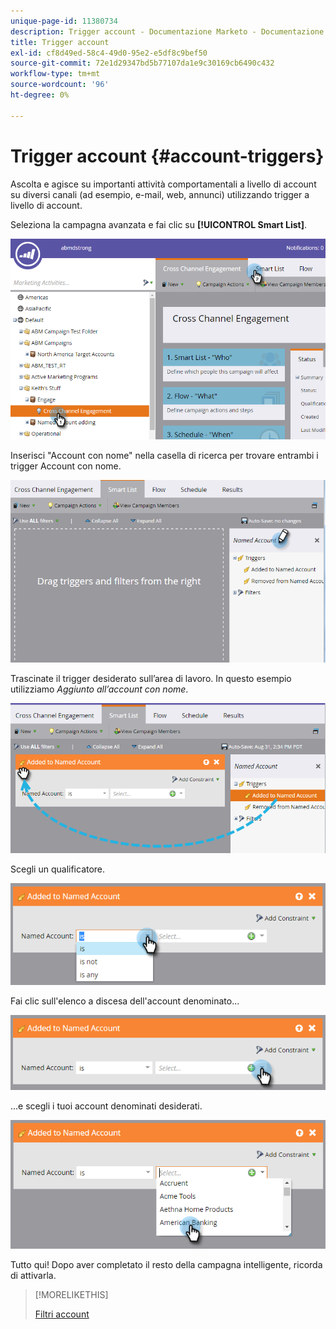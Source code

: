 ```yaml
---
unique-page-id: 11380734
description: Trigger account - Documentazione Marketo - Documentazione del prodotto
title: Trigger account
exl-id: cf8d49ed-58c4-49d0-95e2-e5df8c9bef50
source-git-commit: 72e1d29347bd5b77107da1e9c30169cb6490c432
workflow-type: tm+mt
source-wordcount: '96'
ht-degree: 0%

---
```


# Trigger account {#account-triggers}

Ascolta e agisce su importanti attività comportamentali a livello di account su diversi canali (ad esempio, e-mail, web, annunci) utilizzando trigger a livello di account.

Seleziona la campagna avanzata e fai clic su **[!UICONTROL Smart List]**.

![](assets/one-1.png)

Inserisci &quot;Account con nome&quot; nella casella di ricerca per trovare entrambi i trigger Account con nome.

![](assets/two-1.png)

Trascinate il trigger desiderato sull’area di lavoro. In questo esempio utilizziamo _Aggiunto all’account con nome_.

![](assets/three-1.png)

Scegli un qualificatore.

![](assets/four-1.png)

Fai clic sull&#39;elenco a discesa dell&#39;account denominato...

![](assets/five-1.png)

...e scegli i tuoi account denominati desiderati.

![](assets/six-1.png)

Tutto qui! Dopo aver completato il resto della campagna intelligente, ricorda di attivarla.

>[!MORELIKETHIS]
>
>[Filtri account](/help/marketo/product-docs/target-account-management/engage/account-filters.md)
